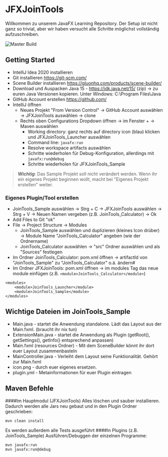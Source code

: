# JFXJoinTools
Willkommen zu unserem JavaFX Learning Repository. Der Setup ist nicht ganz so trivial, aber wir haben versucht alle Schritte möglichst vollständig aufzuschreiben.

![Master Build](https://github.com/mattifrind/JFXJoinTools/workflows/Master%20Build/badge.svg)

## Getting Started
- IntelliJ Idea 2020 installieren
- Git installieren https://git-scm.com/
- Scene Builder installieren https://gluonhq.com/products/scene-builder/
- Download und Auspacken Java 15 - https://jdk.java.net/15/ (zip) → zu euren Java Versionen kopieren. Unter Windows: C:\Program Files\Java
- GitHub Account erstellen https://github.com/
- IntelliJ öffnen
    - Neues Projekt "From Version Control" → GitHub Account auswählen → JFXJoinTools auswählen → clone
    - Rechts oben Configurations Dropdown öffnen → im Fenster + → Maven auswählen
        - Working directory: ganz rechts auf directory icon (blau) klicken und JFXJoinTools_Launcher auswählen
        - Command line: `javafx:run`
        - Resolve workspace artifacts auswählen
        - Schritte wiederholen für Debug-Konfiguration, allerdings mit `javafx:run@debug`
        - Schritte wiederholen für JFXJoinTools_Sample
> ***Wichtig***: Das Sample Projekt soll nicht verändert werden. Wenn ihr ein eigenes Projekt beginnen wollt, macht bei "Eigenes Projekt erstellen" weiter.
### Eigenes Plugin/Tool erstellen
- JoinTools_Sample auswählen → Strg + C → JFXJoinTools auswählen → Strg + V → Neuen Namen vergeben (z.B. JoinTools_Calculator) → Ok
- Add Files to Git "ok"
- File → Project Structure → Modules
    - JoinTools_Sample auswählen und duplizieren (kleines Icon drüber) → Module Name "JoinTools_Calculator" angeben (wie der Ordnername)
    - JoinTools_Calculator auswählen → "src" Ordner auswählen und als "Sources" festlegen
- Im Ordner JoinTools_Calculator: pom.xml öffnen → artifactId von "JoinTools_Sample" zu "JoinTools_Calculator" o.ä. ändern#
- Im Ordner JFXJoinTools: pom.xml öffnen → im modules Tag das neue module einfügen (z.B. `<module>JoinTools_Calculator</module>`)
```
<modules>
    <module>JoinTools_Launcher</module>
    <module>JoinTools_Sample</module>
</modules>
```
## Wichtige Dateien im JoinTools_Sample
- Main.java - startet die Anwendung standalone. Lädt das Layout aus der Main.fxml. (braucht ihr nix tun)
- ExtensionMain.java - startet die Anwendung als Plugin (getRoot(), getSettings(), getInfo() entsprechend anpassen)
- Main.fxml (resources Ordner) - Mit dem SceneBuilder könnt ihr dort euer Layout zusammenbasteln
- MainController.java - Verleiht dem Layout seine Funktionalität. Gehört zur Main.fxml
- icon.png - durch euer eigenes ersetzen.
- plugin.yml - Metainformationen für euer Plugin eintragen

## Maven Befehle
####Im Hauptmodul (JFXJoinTools)
Alles löschen und sauber installieren. Dadurch werden alle Jars neu gebaut und in den Plugin Ordner geschrieben:
```
mvn clean install
```
Es werden außerdem alle Tests ausgeführt
####In Plugins (z.B. JoinTools_Sample)
Ausführen/Debuggen der einzelnen Programme:
```
mvn javafx:run
mvn javafx:run@debug
```
